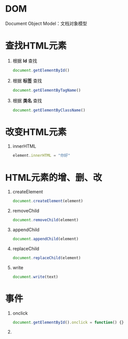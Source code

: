 # DOM

Document Object Model：文档对象模型 



# 查找HTML元素

1. 根据 **Id** 查找

   ```javascript
   document.getElementById()
   ```

2. 根据 **标签** 查找

   ```javascript
   document.getElementByTagName()
   ```

3. 根据 **类名** 查找

   ```javascript
   document.getElementByClassName()
   ```



# 改变HTML元素

1. innerHTML

   ```javascript
   element.innerHTML = "你好"
   ```



# HTML元素的增、删、改

1. createElement

   ```javascript
   document.createElement(element)
   ```

2. removeChild

   ```javascript
   document.removeChild(element)
   ```

3. appendChild

   ```javascript
   document.appendChild(element)
   ```

4. replaceChild

   ```javascript
   document.replaceChild(element)
   ```

5. write

   ```javascript
   document.write(text)
   ```



# 事件

1. onclick

   ```javascript
   document.getElementById().onclick = function() {}
   ```
   
2. 
